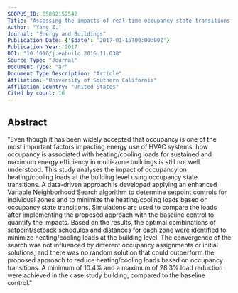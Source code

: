 ```yaml
---
SCOPUS_ID: 85002152542
Title: "Assessing the impacts of real-time occupancy state transitions on building heating/cooling loads"
Author: "Yang Z."
Journal: "Energy and Buildings"
Publication Date: {'$date': '2017-01-15T00:00:00Z'}
Publication Year: 2017
DOI: "10.1016/j.enbuild.2016.11.038"
Source Type: "Journal"
Document Type: "ar"
Document Type Description: "Article"
Affliation: "University of Southern California"
Affliation Country: "United States"
Cited by count: 16
---
```


## Abstract
"Even though it has been widely accepted that occupancy is one of the most important factors impacting energy use of HVAC systems, how occupancy is associated with heating/cooling loads for sustained and maximum energy efficiency in multi-zone buildings is still not well understood. This study analyses the impact of occupancy on heating/cooling loads at the building level using occupancy state transitions. A data-driven approach is developed applying an enhanced Variable Neighborhood Search algorithm to determine setpoint controls for individual zones and to minimize the heating/cooling loads based on occupancy state transitions. Simulations are used to compare the loads after implementing the proposed approach with the baseline control to quantify the impacts. Based on the results, the optimal combinations of setpoint/setback schedules and distances for each zone were identified to minimize heating/cooling loads at the building level. The convergence of the search was not influenced by different occupancy assignments or initial solutions, and there was no random solution that could outperform the proposed approach to reduce heating/cooling loads based on occupancy transitions. A minimum of 10.4% and a maximum of 28.3% load reduction were achieved in the case study building, compared to the baseline control."
